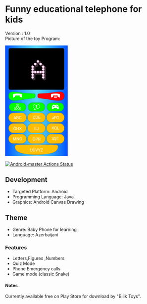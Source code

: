 # Funny educational telephone for kids

 

Version : 1.0  
Picture of the toy Program: 

<img src="https://github.com/quickwritereader/kidsphone/blob/master/screen1.png?raw=true)" alt="phone" width="40%" />
 
[![Android-master Actions Status](https://github.com/quickwritereader/kidsphone/workflows/android-master/badge.svg)](https://github.com/quickwritereader/kidsphone/actions)
## Development 

* Targeted Platform: Android  
* Programming Language:  Java 
* Graphics: Android Canvas Drawing

## Theme 

* Genre: Baby Phone for learning   
* Language: Azerbaijani

### Features
  - Letters,Figures ,Numbers
  - Quiz Mode
  - Phone Emergency calls
  - Game mode (classic Snake)




#### Notes
Currently available free on Play Store for download by "Bilik Toys".
